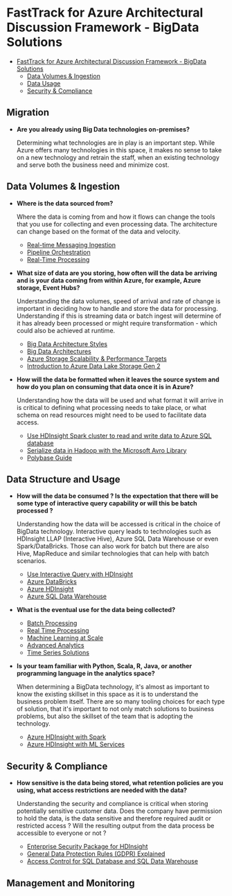 # FastTrack for Azure Architectural Discussion Framework - BigData Solutions

- [FastTrack for Azure Architectural Discussion Framework - BigData Solutions](#fasttrack-for-azure-architectural-discussion-framework---bigdata-solutions)
    - [Data Volumes & Ingestion](#data-volumes--ingestion)
    - [Data Usage](#data-usage)
    - [Security & Compliance](#security--compliance)

## Migration

- **Are you already using Big Data technologies on-premises?**

    Determining what technologies are in play is an important step. While Azure offers many technologies in this space, it makes no sense to take on a new technology and retrain the staff, when an existing technology and serve both the business need and minimize cost.

## Data Volumes & Ingestion

- **Where is the data sourced from?**
    
    Where the data is coming from and how it flows can change the tools that you use for collecting and even processing data. The architecture can change based on the format of the data and velocity.

    - [Real-time Messaging Ingestion](https://docs.microsoft.com/en-us/azure/architecture/data-guide/technology-choices/real-time-ingestion)
    - [Pipeline Orchestration](https://docs.microsoft.com/en-us/azure/architecture/data-guide/technology-choices/real-time-ingestion)
    - [Real-Time Processing](https://docs.microsoft.com/en-us/azure/architecture/data-guide/big-data/real-time-processing)

- **What size of data are you storing, how often will the data be arriving and is your data coming from within Azure, for example, Azure storage, Event Hubs?**

    Understanding the data volumes, speed of arrival and rate of change is important in deciding how to handle and store the data for processing.  Understanding if this is streaming data or batch ingest will determine of it has already been processed or might require transformation - which could also be achieved at runtime.

    - [Big Data Architecture Styles](https://docs.microsoft.com/en-us/azure/architecture/guide/architecture-styles/big-data)
    - [Big Data Architectures](https://docs.microsoft.com/en-us/azure/architecture/data-guide/big-data/)
    - [Azure Storage Scalability & Performance Targets](https://docs.microsoft.com/en-us/azure/storage/common/storage-scalability-targets)
    - [Introduction to Azure Data Lake Storage Gen 2](https://docs.microsoft.com/en-us/azure/storage/data-lake-storage/introduction)
    
- **How will the data be formatted when it leaves the source system and how do you plan on consuming that data once it is in Azure?**

    Understanding how the data will be used and what format it will arrive in is critical to defining what processing needs to take place, or what schema on read resources might need to be used to facilitate data access.

    - [Use HDInsight Spark cluster to read and write data to Azure SQL database](https://docs.microsoft.com/en-us/azure/hdinsight/spark/apache-spark-connect-to-sql-database)
    - [Serialize data in Hadoop with the Microsoft Avro Library](https://docs.microsoft.com/en-us/azure/hdinsight/hadoop/apache-hadoop-dotnet-avro-serialization)
    - [Polybase Guide](https://docs.microsoft.com/en-us/sql/relational-databases/polybase/polybase-guide?view=sql-server-2017)


## Data Structure and Usage

- **How will the data be consumed ?  Is the expectation that there will be some type of interactive query capability or will this be batch processed ?**

    Understanding how the data will be accessed is critical in the choice of BigData technology.  Interactive query leads to technologies such as HDInsight LLAP (Interactive Hive), Azure SQL Data Warehouse or even Spark/DataBricks.  Those can also work for batch but there are also Hive, MapReduce and similar technologies that can help with batch scenarios.

    - [Use Interactive Query with HDInsight](https://docs.microsoft.com/en-us/azure/hdinsight/interactive-query/apache-interactive-query-get-started)
    - [Azure DataBricks](https://azure.microsoft.com/en-us/services/databricks/)
    - [Azure HDInsight](https://docs.microsoft.com/en-us/azure/hdinsight/)
    - [Azure SQL Data Warehouse](https://docs.microsoft.com/en-us/azure/sql-data-warehouse/sql-data-warehouse-overview-what-is)

- **What is the eventual use for the data being collected?**
    - [Batch Processing](https://docs.microsoft.com/en-us/azure/architecture/data-guide/big-data/batch-processing)
    - [Real Time Processing](https://docs.microsoft.com/en-us/azure/architecture/data-guide/big-data/real-time-processing)
    - [Machine Learning at Scale](https://docs.microsoft.com/en-us/azure/architecture/data-guide/big-data/machine-learning-at-scale)
    - [Advanced Analytics](https://docs.microsoft.com/en-us/azure/architecture/data-guide/scenarios/advanced-analytics)
    - [Time Series Solutions](https://docs.microsoft.com/en-us/azure/architecture/data-guide/scenarios/time-series)

- **Is your team familiar with Python, Scala, R, Java, or another programming language in the analytics space?**
    
    When determining a BigData technology, it's almost as important to know the existing skillset in this space as it is to understand the business problem itself. There are so many tooling choices for each type of solution, that it's important to not only match solutions to business problems, but also the skillset of the team that is adopting the technology. 
    
    - [Azure HDInsight with Spark](https://docs.microsoft.com/en-us/azure/hdinsight/spark/apache-spark-overview)
    - [Azure HDInsight with ML Services](https://docs.microsoft.com/en-us/azure/hdinsight/r-server/r-server-overview)

## Security & Compliance

- **How sensitive is the data being stored, what retention policies are you using, what access restrictions are needed with the data?**

    Understanding the security and compliance is critical when storing potentially sensitive customer data.  Does the company have permission to hold the data, is the data sensitive and therefore required audit or restricted access ?  Will the resulting output from the data process be accessible to everyone or not ?

    - [Enterprise Security Package for HDInsight](https://docs.microsoft.com/en-us/azure/hdinsight/domain-joined/apache-domain-joined-introduction)
    - [General Data Protection Rules (GDPR) Explained](https://ico.org.uk/for-organisations/guide-to-the-general-data-protection-regulation-gdpr/)
    - [Access Control for SQL Database and SQL Data Warehouse](https://docs.microsoft.com/en-us/azure/sql-database/sql-database-control-access)

## Management and Monitoring